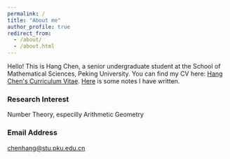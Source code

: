 ```yaml
---
permalink: /
title: "About me"
author_profile: true
redirect_from: 
  - /about/
  - /about.html
---
```


Hello! This is Hang Chen, a senior undergraduate student at the School of Mathematical Sciences, Peking University. You can find my CV here: [Hang Chen's Curriculum Vitae](../assets/CV_Hang_Chen.pdf). [Here](https://hang-c.github.io//notes/) is some notes I have written.

### Research Interest

Number Theory, especilly Arithmetic Geometry

### Email Address

chenhang@stu.pku.edu.cn
